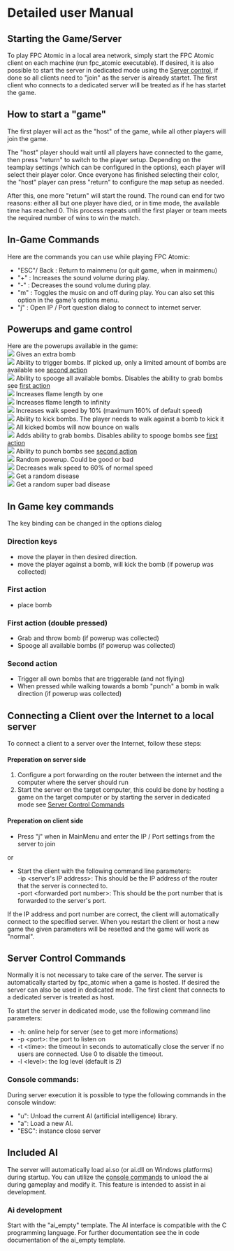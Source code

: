 # Detailed user Manual

## Starting the Game/Server

To play FPC Atomic in a local area network, simply start the FPC Atomic client on each machine (run fpc_atomic executable). If desired, it is also possible to start the server in dedicated mode using the [Server control](#Server-Control-commands), if done so all clients need to "join" as the server is already startet. The first client who connects to a dedicated server will be treated as if he has startet the game.

## How to start a "game"
The first player will act as the "host" of the game, while all other players will join the game.

The "host" player should wait until all players have connected to the game, then press "return" to switch to the player setup. Depending on the teamplay settings (which can be configured in the options), each player will select their player color. Once everyone has finished selecting their color, the "host" player can press "return" to configure the map setup as needed.

After this, one more "return" will start the round. The round can end for two reasons: either all but one player have died, or in time mode, the available time has reached 0. This process repeats until the first player or team meets the required number of wins to win the match.

## In-Game Commands
Here are the commands you can use while playing FPC Atomic:
- "ESC"/ Back : Return to mainmenu (or quit game, when in mainmenu)
- "+" : Increases the sound volume during play. 
- "-" : Decreases the sound volume during play.
- "m" : Toggles the music on and off during play. You can also set this option in the game's options menu.
- "j" : Open IP / Port question dialog to connect to internet server.
  
## Powerups and game control
Here are the powerups available in the game:  
![](data/res/powbomb.png) Gives an extra bomb  
![](data/res/powtrig.png) Ability to trigger bombs. If picked up, only a limited amount of bombs are available see [second action](#Second-action)  
![](data/res/powspoog.png) Ability to spooge all available bombs. Disables the ability to grab bombs see [first action](#first-action-double-pressed)  
![](data/res/powflame.png) Increases flame length by one  
![](data/res/powgold.png) Increases flame length to infinity  
![](data/res/powskate.png) Increases walk speed by 10% (maximum 160% of default speed)  
![](data/res/powkick.png) Ability to kick bombs. The player needs to walk against a bomb to kick it  
![](data/res/powjelly.png) All kicked bombs will now bounce on walls  
![](data/res/powgrab.png) Adds ability to grab bombs. Disables ability to spooge bombs see [first action](#first-action-double-pressed)  
![](data/res/powpunch.png) Ability to punch bombs see [second action](#Second-action)  
![](data/res/powrand.png) Random powerup. Could be good or bad  
![](data/res/powslow.png)  Decreases walk speed to 60% of normal speed   
![](data/res/powdisea.png) Get a random disease  
![](data/res/powebola.png) Get a random super bad disease  

## In Game key commands
The key binding can be changed in the options dialog

### Direction keys
- move the player in then desired direction.
- move the player against a bomb, will kick the bomb (if powerup was collected)

### First action
- place bomb
  
### First action (double pressed)
- Grab and throw bomb (if powerup was collected)
- Spooge all available bombs (if powerup was collected)
  
### Second action
- Trigger all own bombs that are triggerable (and not flying)
- When pressed while walking towards a bomb "punch" a bomb in walk direction (if powerup was collected)

## Connecting a Client over the Internet to a local server
To connect a client to a server over the Internet, follow these steps: 

#### Preperation on server side
1. Configure a port forwarding on the router between the internet and the computer where the server should run
2. Start the server on the target computer, this could be done by hosting a game on the target computer or by starting the server in dedicated mode see [Server Control Commands](#Server-Control-Commands) 

#### Preperation on client side

* Press "j" when in MainMenu and enter the IP / Port settings from the server to join 
 
or

* Start the client with the following command line parameters:<br>
 -ip \<server's IP address\>: This should be the IP address of the router that the server is connected to.<br>
 -port \<forwarded port number\>: This should be the port number that is forwarded to the server's port.
  
 If the IP address and port number are correct, the client will automatically connect to the specified server. When you restart the client or host a new game the given parameters will be resetted and the game will work as "normal".


## Server Control Commands
Normally it is not necessary to take care of the server. The server is automatically started by fpc_atomic when a game is hosted. If desired the server can also be used in dedicated mode. The first client that connects to a dedicated server is treated as host.

To start the server in dedicated mode, use the following command line parameters:
- -h: online help for server (see to get more informations)
- -p \<port\>: the port to listen on
- -t \<time\>: the timeout in seconds to automatically close the server if no users are connected. Use 0 to disable the timeout.
- -l \<level\>: the log level (default is 2)

### Console commands:
During server execution it is possible to type the following commands in the console window:
- "u": Unload the current AI (artificial intelligence) library.
- "a": Load a new AI.
- "ESC": instance close server

## Included AI
The server will automatically load ai.so (or ai.dll on Windows platforms) during startup. You can utilize the [console commands](#console-commands) to unload the ai during gameplay and modify it. This feature is intended to assist in ai development.

### Ai development
Start with the "ai_empty" template. The AI interface is compatible with the C programming language. For further documentation see the in code documentation of the ai_empty template.
